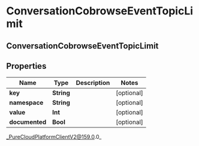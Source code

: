 # ConversationCobrowseEventTopicLimit

## ConversationCobrowseEventTopicLimit

## Properties

|Name | Type | Description | Notes|
|------------ | ------------- | ------------- | -------------|
| **key** | **String** |  | [optional] |
| **namespace** | **String** |  | [optional] |
| **value** | **Int** |  | [optional] |
| **documented** | **Bool** |  | [optional] |



_PureCloudPlatformClientV2@159.0.0_
